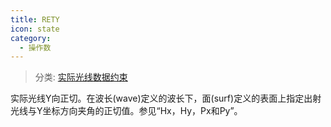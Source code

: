 ```yaml
---
title: RETY
icon: state
category:
  - 操作数
---
```


> 分类: [实际光线数据约束](/hb/operands/131/882/  "Zemax 操作数 实际光线数据约束")

实际光线Y向正切。在波长(wave)定义的波长下，面(surf)定义的表面上指定出射光线与Y坐标方向夹角的正切值。参见“Hx，Hy，Px和Py”。